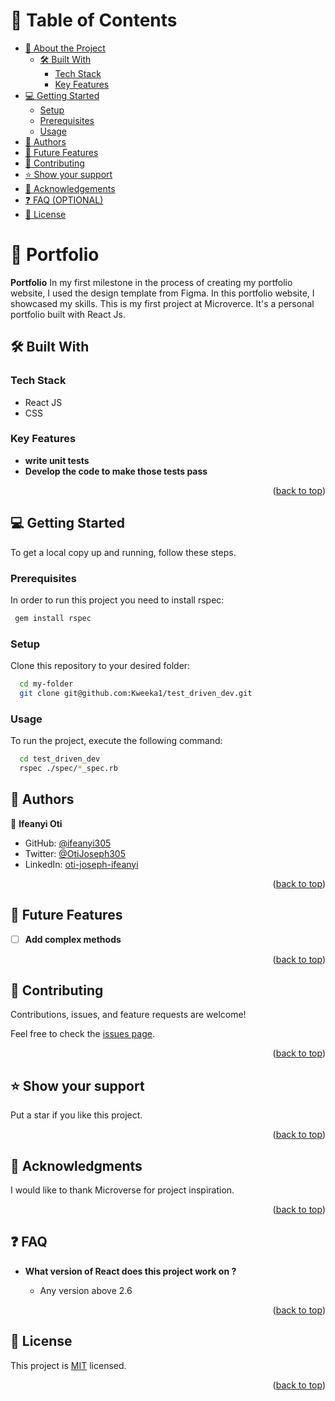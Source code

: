 <a name="readme-top"></a>

<!-- TABLE OF CONTENTS -->

# 📗 Table of Contents

- [📖 About the Project](#about-project)
  - [🛠 Built With](#built-with)
    - [Tech Stack](#tech-stack)
    - [Key Features](#key-features)
- [💻 Getting Started](#getting-started)
  - [Setup](#setup)
  - [Prerequisites](#prerequisites)
  - [Usage](#usage)
- [👥 Authors](#authors)
- [🔭 Future Features](#future-features)
- [🤝 Contributing](#contributing)
- [⭐️ Show your support](#support)
- [🙏 Acknowledgements](#acknowledgements)
- [❓ FAQ (OPTIONAL)](#faq)
- [📝 License](#license)

<!-- PROJECT DESCRIPTION -->

# 📖 Portfolio <a name="about-project"></a>

**Portfolio** In my first milestone in the process of creating my portfolio website, I used the design template from Figma. In this portfolio website, I showcased my skills. This is my first project at Microverce. It's a personal portfolio built with React Js.

## 🛠 Built With <a name="built-with"></a>

### Tech Stack <a name="tech-stack"></a>

- React JS
- CSS
<!-- Features -->

### Key Features <a name="key-features"></a>

- **write unit tests**
- **Develop the code to make those tests pass**

<p align="right">(<a href="#readme-top">back to top</a>)</p>

<!-- GETTING STARTED -->

## 💻 Getting Started <a name="getting-started"></a>

To get a local copy up and running, follow these steps.

### Prerequisites

In order to run this project you need to install rspec:

```sh
 gem install rspec
```

### Setup

Clone this repository to your desired folder:

```sh
  cd my-folder
  git clone git@github.com:Kweeka1/test_driven_dev.git
```

### Usage

To run the project, execute the following command:

```sh
  cd test_driven_dev
  rspec ./spec/*_spec.rb
```

<!-- AUTHORS -->

## 👥 Authors <a name="authors"></a>

👤 **Ifeanyi Oti**

- GitHub: [@ifeanyi305](https://github.com/ifeanyi305)
- Twitter: [@OtiJoseph305](https://twitter.com/OtiJoseph305)
- LinkedIn: [oti-joseph-ifeanyi](https://linkedin.com/in/oti-joseph-ifeanyi)

<p align="right">(<a href="#readme-top">back to top</a>)</p>

<!-- FUTURE FEATURES -->

## 🔭 Future Features <a name="future-features"></a>

- [ ] **Add complex methods**

<p align="right">(<a href="#readme-top">back to top</a>)</p>

<!-- CONTRIBUTING -->

## 🤝 Contributing <a name="contributing"></a>

Contributions, issues, and feature requests are welcome!

Feel free to check the [issues page](../../issues/).

<p align="right">(<a href="#readme-top">back to top</a>)</p>

<!-- SUPPORT -->

## ⭐️ Show your support <a name="support"></a>

Put a star if you like this project.

<p align="right">(<a href="#readme-top">back to top</a>)</p>

<!-- ACKNOWLEDGEMENTS -->

## 🙏 Acknowledgments <a name="acknowledgements"></a>

I would like to thank Microverse for project inspiration.

<p align="right">(<a href="#readme-top">back to top</a>)</p>

<!-- FAQ (optional) -->

## ❓ FAQ <a name="faq"></a>

- **What version of React does this project work on ?**

  - Any version above 2.6

<p align="right">(<a href="#readme-top">back to top</a>)</p>

<!-- LICENSE -->

## 📝 License <a name="license"></a>

This project is [MIT](./MIT.md) licensed.

<p align="right">(<a href="#readme-top">back to top</a>)</p>